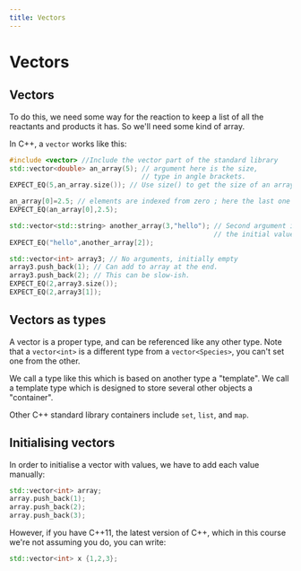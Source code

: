 ```yaml
---
title: Vectors
---
```



Vectors
=======

Vectors
-------

To do this, we need some way for the reaction to keep a list of all the reactants and products it has. So we'll need some kind of array.

In C++, a `vector` works like this:

``` cpp
#include <vector> //Include the vector part of the standard library
std::vector<double> an_array(5); // argument here is the size,
							     // type in angle brackets.
EXPECT_EQ(5,an_array.size()); // Use size() to get the size of an array.

an_array[0]=2.5; // elements are indexed from zero ; here the last one is 4.
EXPECT_EQ(an_array[0],2.5);

std::vector<std::string> another_array(3,"hello"); // Second argument is
												   // the initial value
EXPECT_EQ("hello",another_array[2]);

std::vector<int> array3; // No arguments, initially empty
array3.push_back(1); // Can add to array at the end.
array3.push_back(2); // This can be slow-ish.
EXPECT_EQ(2,array3.size());
EXPECT_EQ(2,array3[1]);
```

Vectors as types
----------------

A vector is a proper type, and can be referenced like any other type.
Note that a `vector<int>` is a different type from a `vector<Species>`,
you can't set one from the other.

We call a type like this which is based on
another type a "template". We call a template type which is designed to store several other objects
a "container".

Other C++ standard library containers include `set`, `list`, and `map`.

Initialising vectors
--------------------

In order to initialise a vector with values, we have to add each value manually:

``` cpp
std::vector<int> array;
array.push_back(1);
array.push_back(2);
array.push_back(3);
```

However, if you have C++11, the latest version of C++, which in this course we're not assuming you do, you can write:

``` cpp
std::vector<int> x {1,2,3};
```
